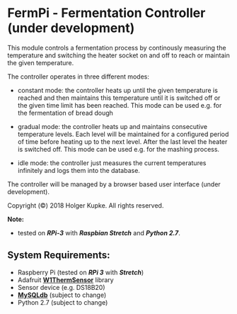 # FermPi  - Fermentation Controller (under development)

This module controls a fermentation process by continously
measuring the temperature and switching the heater socket
on and off to reach or maintain the given temperature.

The controller operates in three different modes:
  - constant mode: the controller heats up until the
    given temperature is reached and then maintains this
    temperature until it is switched off or the given
    time limit has been reached. This mode can be used
    e.g. for the fermentation of bread dough

  - gradual mode: the controller heats up and maintains
    consecutive temperature levels. Each level will be
    maintained for a configured period of time before
    heating up to the next level. After the last level
    the heater is switched off. This mode can be used
    e.g. for the mashing process.

  - idle mode: the controller just measures the
    current temperatures infinitely and logs them into
    the database.

The controller will be managed by a browser based
user interface (under development).

Copyright (©) 2018 Holger Kupke. All rights reserved.

**Note:**
 * tested on ***RPi-3*** with ***Raspbian Stretch*** and ***Python 2.7***.

## System Requirements:
 * Raspberry Pi (tested on ***RPi 3*** with ***Stretch***)
 * Adafruit **[W1ThermSensor](https://github.com/timofurrer/w1thermsensor)** library
 * Sensor device (e.g. DS18B20)
 * **[MySQLdb](https://sourceforge.net/projects/mysql-python/)** (subject to change)
 * Python 2.7 (subject to change)
